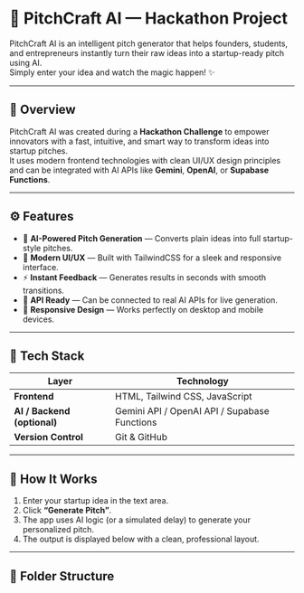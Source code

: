 # 🚀 PitchCraft AI — Hackathon Project

PitchCraft AI is an intelligent pitch generator that helps founders, students, and entrepreneurs instantly turn their raw ideas into a startup-ready pitch using AI.  
Simply enter your idea and watch the magic happen! ✨

---

## 🎯 Overview

PitchCraft AI was created during a **Hackathon Challenge** to empower innovators with a fast, intuitive, and smart way to transform ideas into startup pitches.  
It uses modern frontend technologies with clean UI/UX design principles and can be integrated with AI APIs like **Gemini**, **OpenAI**, or **Supabase Functions**.

---

## ⚙️ Features

- 🧾 **AI-Powered Pitch Generation** — Converts plain ideas into full startup-style pitches.  
- 🎨 **Modern UI/UX** — Built with TailwindCSS for a sleek and responsive interface.  
- ⚡ **Instant Feedback** — Generates results in seconds with smooth transitions.  
- 💾 **API Ready** — Can be connected to real AI APIs for live generation.  
- 📱 **Responsive Design** — Works perfectly on desktop and mobile devices.

---

## 🧩 Tech Stack

| Layer | Technology |
|-------|-------------|
| **Frontend** | HTML, Tailwind CSS, JavaScript |
| **AI / Backend (optional)** | Gemini API / OpenAI API / Supabase Functions |
| **Version Control** | Git & GitHub |

---

## 🧠 How It Works

1. Enter your startup idea in the text area.  
2. Click **“Generate Pitch”**.  
3. The app uses AI logic (or a simulated delay) to generate your personalized pitch.  
4. The output is displayed below with a clean, professional layout.

---

## 🧩 Folder Structure

